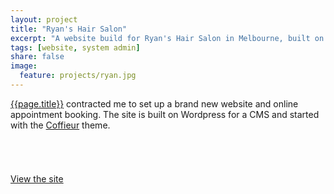 ```yaml
---
layout: project
title: "Ryan's Hair Salon"
excerpt: "A website build for Ryan's Hair Salon in Melbourne, built on WordPress."
tags: [website, system admin]
share: false
image:
  feature: projects/ryan.jpg
---
```


[{{page.title}}](http://ryanssalon.com.au) contracted me to set up a brand new website and online appointment booking. The site is built on Wordpress for a CMS and started with the [Coffieur](http://themeforest.net/item/coiffeur-hair-salon-wordpress-theme/9306758) theme.

###### &nbsp; <!-- Break the paragraph indent -->

<a markdown="0" href="http://ryanssalon.com.au" class="btn" target="_blank"><i class="fa fa-link"></i> View the site</a>